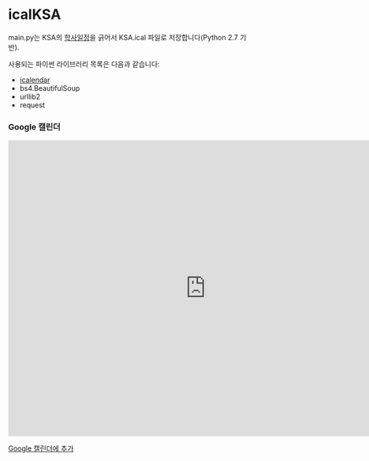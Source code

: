 # icalKSA

main.py는 KSA의 [학사일정](https://ksa.hs.kr/SchoolEvent/Index/135?year=2018&month=7)을 긁어서 KSA.ical 파일로 저장합니다(Python 2.7 기반).

사용되는 파이썬 라이브러리 목록은 다음과 같습니다:

- [icalendar](https://icalendar.readthedocs.io/en/latest/index.html)
- bs4.BeautifulSoup
- urllib2
- request


### Google 캘린더

<iframe src="https://calendar.google.com/calendar/embed?src=fr9l7110ncldf8ca6kephs3ggg%40group.calendar.google.com&ctz=Asia%2FSeoul" style="border: 0" width="800" height="600" frameborder="0" scrolling="no"></iframe>

[Google 캘린더에 추가](https://calendar.google.com/calendar?cid=ZnI5bDcxMTBuY2xkZjhjYTZrZXBoczNnZ2dAZ3JvdXAuY2FsZW5kYXIuZ29vZ2xlLmNvbQ)
